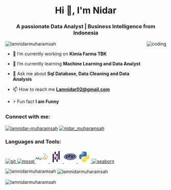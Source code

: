 <h1 align="center">Hi 👋, I'm Nidar</h1>
<h3 align="center">A passionate Data Analyst | Business Intelligence from Indonesia</h3>
<img align="right" alt="coding" widht="100" height="100" src="https://miro.medium.com/max/1272/1*ZSVmWGcc1weENb0ShawWxw.gif">

<p align="left"> <img src="https://komarev.com/ghpvc/?username=lamnidarmuharamsah&label=Profile%20views&color=0e75b6&style=flat" alt="lamnidarmuharamsah" /> </p>

- 🔭 I’m currently working on **Kimia Farma TBK**

- 🌱 I’m currently learning **Machine Learning and Data Analyst**

- 💬 Ask me about **Sql Database, Data Cleaning and Data Analysis**

- 📫 How to reach me **Lamnidar02@gmail.com**

- ⚡ Fun fact **I am Funny**

<h3 align="left">Connect with me:</h3>
<p align="left">
<a href="https://linkedin.com/in/lamnidar-muharamsah" target="blank"><img align="center" src="https://raw.githubusercontent.com/rahuldkjain/github-profile-readme-generator/master/src/images/icons/Social/linked-in-alt.svg" alt="lamnidar-muharamsah" height="30" width="40" /></a>
<a href="https://instagram.com/nidar_muharamsah" target="blank"><img align="center" src="https://raw.githubusercontent.com/rahuldkjain/github-profile-readme-generator/master/src/images/icons/Social/instagram.svg" alt="nidar_muharamsah" height="30" width="40" /></a>
</p>

<h3 align="left">Languages and Tools:</h3>
<p align="left"> <a href="https://git-scm.com/" target="_blank" rel="noreferrer"> <img src="https://www.vectorlogo.zone/logos/git-scm/git-scm-icon.svg" alt="git" width="40" height="40"/> </a> <a href="https://www.microsoft.com/en-us/sql-server" target="_blank" rel="noreferrer"> <img src="https://www.svgrepo.com/show/303229/microsoft-sql-server-logo.svg" alt="mssql" width="40" height="40"/> </a> <a href="https://www.mysql.com/" target="_blank" rel="noreferrer"> <img src="https://raw.githubusercontent.com/devicons/devicon/master/icons/mysql/mysql-original-wordmark.svg" alt="mysql" width="40" height="40"/> </a> <a href="https://pandas.pydata.org/" target="_blank" rel="noreferrer"> <img src="https://raw.githubusercontent.com/devicons/devicon/2ae2a900d2f041da66e950e4d48052658d850630/icons/pandas/pandas-original.svg" alt="pandas" width="40" height="40"/> </a> <a href="https://www.php.net" target="_blank" rel="noreferrer"> <img src="https://raw.githubusercontent.com/devicons/devicon/master/icons/php/php-original.svg" alt="php" width="40" height="40"/> </a> <a href="https://www.python.org" target="_blank" rel="noreferrer"> <img src="https://raw.githubusercontent.com/devicons/devicon/master/icons/python/python-original.svg" alt="python" width="40" height="40"/> </a> <a href="https://seaborn.pydata.org/" target="_blank" rel="noreferrer"> <img src="https://seaborn.pydata.org/_images/logo-mark-lightbg.svg" alt="seaborn" width="40" height="40"/> </a> </p>

<p><img align="left" src="https://github-readme-stats.vercel.app/api/top-langs?username=lamnidarmuharamsah&show_icons=true&locale=en&layout=compact" alt="lamnidarmuharamsah" /></p>

<p>&nbsp;<img align="center" src="https://github-readme-stats.vercel.app/api?username=lamnidarmuharamsah&show_icons=true&locale=en" alt="lamnidarmuharamsah" /></p>

<p><img align="center" src="https://github-readme-streak-stats.herokuapp.com/?user=lamnidarmuharamsah&" alt="lamnidarmuharamsah" /></p>
